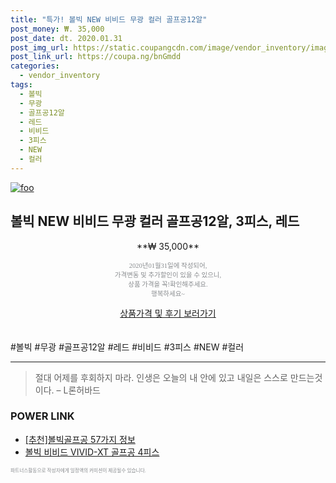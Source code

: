 ```yaml
--- 
title: "특가! 볼빅 NEW 비비드 무광 컬러 골프공12알" 
post_money: ₩. 35,000 
post_date: dt. 2020.01.31 
post_img_url: https://static.coupangcdn.com/image/vendor_inventory/images/2019/03/13/10/6/2d4cfff3-634c-4a80-b77b-aac4d8f25530.jpg 
post_link_url: https://coupa.ng/bnGmdd 
categories: 
  - vendor_inventory 
tags: 
  - 볼빅 
  - 무광 
  - 골프공12알 
  - 레드 
  - 비비드 
  - 3피스 
  - NEW 
  - 컬러 
--- 
```

[![foo](https://static.coupangcdn.com/image/vendor_inventory/images/2019/03/13/10/6/2d4cfff3-634c-4a80-b77b-aac4d8f25530.jpg)](https://coupa.ng/bnGmdd) 

## 볼빅 NEW 비비드 무광 컬러 골프공12알, 3피스, 레드 
<p style="text-align: center;">**₩ 35,000**</p> 
<p style="text-align: center;"><span style="color: #898c8f; font-family: Georgia,Times,serif; font-size: 0.75em;">2020년01월31일에 작성되어, <br>가격변동 및 추가할인이 있을 수 있으니,<br> 상품 가격을 꼭!확인해주세요.<br>행복하세요~</span> 
</p>	 
<div markdown="0" style="text-align: center;"><a href="https://coupa.ng/bnGmdd" class="btn btn--success">상품가격 및 후기 보러가기</a></div> 
<br><br> 
  #볼빅 #무광 #골프공12알 #레드 #비비드 #3피스 #NEW #컬러 
<hr> 

> 절대 어제를 후회하지 마라. 인생은 오늘의  내 안에 있고 내일은 스스로 만드는것이다. – L론허바드 


### POWER LINK

* <a href="https://blog.naver.com/fasyy4321/221790880232" target="_blank">[추천]볼빅골프공 57가지 정보</a>
* <a href="https://blog.naver.com/sakai111/221784227209" target="_blank">볼빅 비비드 VIVID-XT 골프공 4피스</a>

<span style="color: #898c8f; font-family: Georgia,Times,serif; font-size: 0.55em;">파트너스활동으로 작성자에게 일정액의 커미션이 제공될수 있습니다.</span> 

